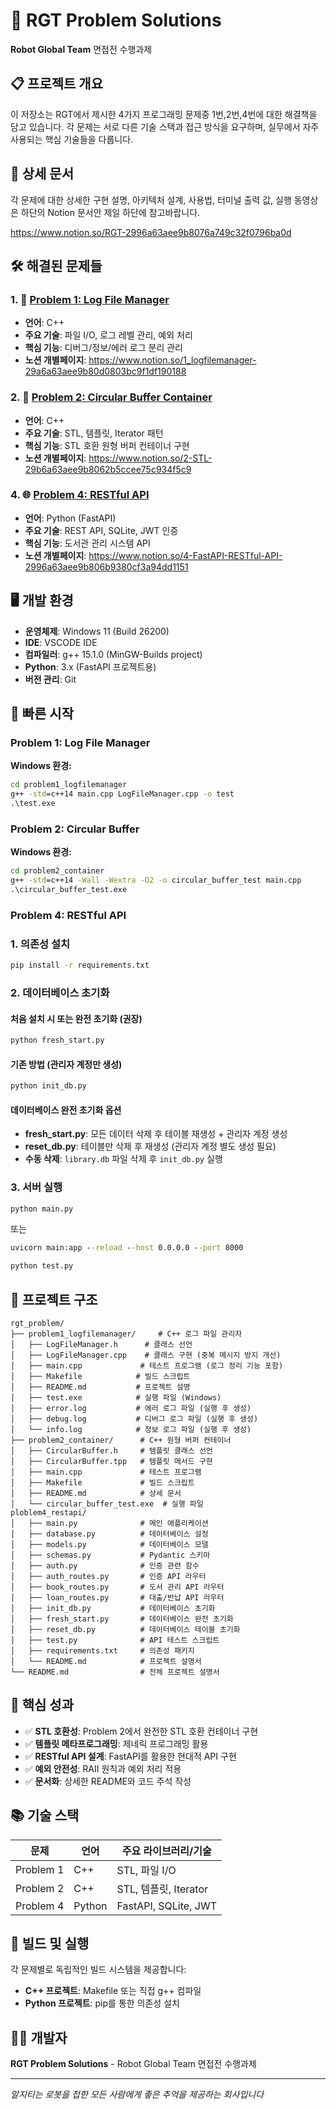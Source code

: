 # 🚀 RGT Problem Solutions

**Robot Global Team** 면접전 수행과제 

## 📋 프로젝트 개요

이 저장소는 RGT에서 제시한 4가지 프로그래밍 문제중 1번,2번,4번에 대한 해결책을 담고 있습니다. 각 문제는 서로 다른 기술 스택과 접근 방식을 요구하며, 실무에서 자주 사용되는 핵심 기술들을 다룹니다.

## 📖 상세 문서

각 문제에 대한 상세한 구현 설명, 아키텍처 설계, 사용법, 터미널 출력 값, 실행 동영상은 하단의 Notion 문서안 제일 하단에 참고바랍니다.

https://www.notion.so/RGT-2996a63aee9b8076a749c32f0796ba0d

## 🛠️ 해결된 문제들

### 1. 📁 [Problem 1: Log File Manager](./problem1_logfilemanager/)
- **언어**: C++
- **주요 기술**: 파일 I/O, 로그 레벨 관리, 예외 처리
- **핵심 기능**: 디버그/정보/에러 로그 분리 관리
- **노션 개별페이지**: https://www.notion.so/1_logfilemanager-29a6a63aee9b80d0803bc9f1df190188

### 2. 🔄 [Problem 2: Circular Buffer Container](./problem2_container/)
- **언어**: C++
- **주요 기술**: STL, 템플릿, Iterator 패턴
- **핵심 기능**: STL 호환 원형 버퍼 컨테이너 구현
- **노션 개별페이지**: https://www.notion.so/2-STL-29b6a63aee9b8062b5ccee75c934f5c9

### 4. 🌐 [Problem 4: RESTful API](./problem4_restfulapi/)
- **언어**: Python (FastAPI)
- **주요 기술**: REST API, SQLite, JWT 인증
- **핵심 기능**: 도서관 관리 시스템 API
- **노션 개별페이지**: https://www.notion.so/4-FastAPI-RESTful-API-2996a63aee9b806b9380cf3a94dd1151

## 🖥️ 개발 환경

- **운영체제**: Windows 11 (Build 26200)
- **IDE**: VSCODE IDE
- **컴파일러**: g++ 15.1.0 (MinGW-Builds project)
- **Python**: 3.x (FastAPI 프로젝트용)
- **버전 관리**: Git

## 🚀 빠른 시작

### Problem 1: Log File Manager
**Windows 환경:**
```cmd
cd problem1_logfilemanager
g++ -std=c++14 main.cpp LogFileManager.cpp -o test
.\test.exe
```

### Problem 2: Circular Buffer
**Windows 환경:**
```cmd
cd problem2_container
g++ -std=c++14 -Wall -Wextra -O2 -o circular_buffer_test main.cpp
.\circular_buffer_test.exe
```

### Problem 4: RESTful API


### 1. 의존성 설치

```cmd
pip install -r requirements.txt
```

### 2. 데이터베이스 초기화

#### 처음 설치 시 또는 완전 초기화 (권장)
```cmd
python fresh_start.py
```

#### 기존 방법 (관리자 계정만 생성)
```cmd
python init_db.py
```

#### 데이터베이스 완전 초기화 옵션
- **fresh_start.py**: 모든 데이터 삭제 후 테이블 재생성 + 관리자 계정 생성
- **reset_db.py**: 테이블만 삭제 후 재생성 (관리자 계정 별도 생성 필요)
- **수동 삭제**: `library.db` 파일 삭제 후 `init_db.py` 실행

### 3. 서버 실행

```cmd
python main.py
```

또는

```cmd
uvicorn main:app --reload --host 0.0.0.0 --port 8000
```

```cmd
python test.py
```

## 📁 프로젝트 구조

```
rgt_problem/
├── problem1_logfilemanager/     # C++ 로그 파일 관리자
│   ├── LogFileManager.h      # 클래스 선언
│   ├── LogFileManager.cpp    # 클래스 구현 (중복 메시지 방지 개선)
│   ├── main.cpp             # 테스트 프로그램 (로그 정리 기능 포함)
│   ├── Makefile            # 빌드 스크립트
│   ├── README.md           # 프로젝트 설명
│   ├── test.exe            # 실행 파일 (Windows)
│   ├── error.log           # 에러 로그 파일 (실행 후 생성)
│   ├── debug.log           # 디버그 로그 파일 (실행 후 생성)
│   └── info.log            # 정보 로그 파일 (실행 후 생성)
├── problem2_container/      # C++ 원형 버퍼 컨테이너
│   ├── CircularBuffer.h     # 템플릿 클래스 선언
│   ├── CircularBuffer.tpp   # 템플릿 메서드 구현
│   ├── main.cpp             # 테스트 프로그램
│   ├── Makefile             # 빌드 스크립트
│   ├── README.md            # 상세 문서
│   └── circular_buffer_test.exe  # 실행 파일
ploblem4_restapi/
│   ├── main.py              # 메인 애플리케이션
│   ├── database.py          # 데이터베이스 설정
│   ├── models.py            # 데이터베이스 모델
│   ├── schemas.py           # Pydantic 스키마
│   ├── auth.py              # 인증 관련 함수
│   ├── auth_routes.py       # 인증 API 라우터
│   ├── book_routes.py       # 도서 관리 API 라우터
│   ├── loan_routes.py       # 대출/반납 API 라우터
│   ├── init_db.py           # 데이터베이스 초기화
│   ├── fresh_start.py       # 데이터베이스 완전 초기화
│   ├── reset_db.py          # 데이터베이스 테이블 초기화
│   ├── test.py              # API 테스트 스크립트
│   ├── requirements.txt     # 의존성 패키지
│   └── README.md            # 프로젝트 설명서
└── README.md                # 전체 프로젝트 설명서
```

## 🎯 핵심 성과

- ✅ **STL 호환성**: Problem 2에서 완전한 STL 호환 컨테이너 구현
- ✅ **템플릿 메타프로그래밍**: 제네릭 프로그래밍 활용
- ✅ **RESTful API 설계**: FastAPI를 활용한 현대적 API 구현
- ✅ **예외 안전성**: RAII 원칙과 예외 처리 적용
- ✅ **문서화**: 상세한 README와 코드 주석 작성

## 📚 기술 스택

| 문제 | 언어 | 주요 라이브러리/기술 |
|------|-----|--------------------|
| Problem 1 | C++ | STL, 파일 I/O |
| Problem 2 | C++ | STL, 템플릿, Iterator |
| Problem 4 | Python | FastAPI, SQLite, JWT |

## 🔧 빌드 및 실행

각 문제별로 독립적인 빌드 시스템을 제공합니다:

- **C++ 프로젝트**: Makefile 또는 직접 g++ 컴파일
- **Python 프로젝트**: pip를 통한 의존성 설치

## 👨‍💻 개발자

**RGT Problem Solutions** - Robot Global Team 면접전 수행과제 

---

*알지티는 로봇을 접한 모든 사람에게 좋은 추억을 제공하는 회사입니다*

